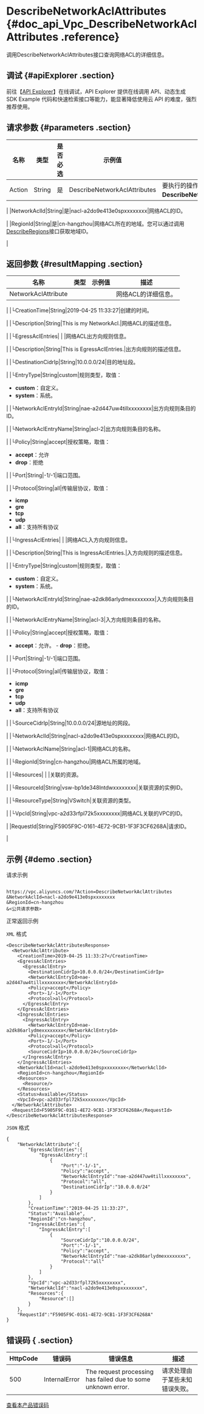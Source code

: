 # DescribeNetworkAclAttributes {#doc_api_Vpc_DescribeNetworkAclAttributes .reference}

调用DescribeNetworkAclAttributes接口查询网络ACL的详细信息。

## 调试 {#apiExplorer .section}

前往【[API Explorer](https://api.aliyun.com/#product=Vpc&api=DescribeNetworkAclAttributes)】在线调试，API Explorer 提供在线调用 API、动态生成 SDK Example 代码和快速检索接口等能力，能显著降低使用云 API 的难度，强烈推荐使用。

## 请求参数 {#parameters .section}

|名称|类型|是否必选|示例值|描述|
|--|--|----|---|--|
|Action|String|是|DescribeNetworkAclAttributes|要执行的操作，取值： **DescribeNetworkAclAttributes**。

 |
|NetworkAclId|String|是|nacl-a2do9e413e0spxxxxxxxx|网络ACL的ID。

 |
|RegionId|String|是|cn-hangzhou|网络ACL所在的地域。您可以通过调用[DescribeRegions](~~36063~~)接口获取地域ID。

 |

## 返回参数 {#resultMapping .section}

|名称|类型|示例值|描述|
|--|--|---|--|
|NetworkAclAttribute| | |网络ACL的详细信息。

 |
|└CreationTime|String|2019-04-25 11:33:27|创建的时间。

 |
|└Description|String|This is my NetworkAcl.|网络ACL的描述信息。

 |
|└EgressAclEntries| | |网络ACL出方向规则信息。

 |
|└Description|String|This is EgressAclEntries.|出方向规则的描述信息。

 |
|└DestinationCidrIp|String|10.0.0.0/24|目的地址段。

 |
|└EntryType|String|custom|规则类型，取值：

 -   **custom**：自定义。
-   **system**：系统。

 |
|└NetworkAclEntryId|String|nae-a2d447uw4tillxxxxxxxx|出方向规则条目的ID。

 |
|└NetworkAclEntryName|String|acl-2|出方向规则条目的名称。

 |
|└Policy|String|accept|授权策略，取值：

 -   **accept**：允许
-   **drop**：拒绝

 |
|└Port|String|-1/-1|端口范围。

 |
|└Protocol|String|all|传输层协议，取值：

 -   **icmp**
-   **gre**
-   **tcp**
-   **udp**
-   **all**：支持所有协议

 |
|└IngressAclEntries| | |网络ACL入方向规则信息。

 |
|└Description|String|This is IngressAclEntries.|入方向规则的描述信息。

 |
|└EntryType|String|custom|规则类型，取值：

 -   **custom**：自定义。
-   **system**：系统。

 |
|└NetworkAclEntryId|String|nae-a2dk86arlydmexxxxxxxx|入方向规则条目的ID。

 |
|└NetworkAclEntryName|String|acl-3|入方向规则条目的名称。

 |
|└Policy|String|accept|授权策略，取值：

 -   **accept**：允许。
    -   **drop**：拒绝。

 |
|└Port|String|-1/-1|端口范围。

 |
|└Protocol|String|all|传输层协议，取值：

 -   **icmp**
-   **gre**
-   **tcp**
-   **udp**
-   **all**：支持所有协议

 |
|└SourceCidrIp|String|10.0.0.0/24|源地址的网段。

 |
|└NetworkAclId|String|nacl-a2do9e413e0spxxxxxxxx|网络ACL的ID。

 |
|└NetworkAclName|String|acl-1|网络ACL的名称。

 |
|└RegionId|String|cn-hangzhou|网络ACL所属的地域。

 |
|└Resources| | |关联的资源。

 |
|└ResourceId|String|vsw-bp1de348lntdwxxxxxxxx|关联资源的实例ID。

 |
|└ResourceType|String|VSwitch|关联资源的类型。

 |
|└VpcId|String|vpc-a2d33rfpl72k5xxxxxxxx|网络ACL关联的VPC的ID。

 |
|RequestId|String|F5905F9C-0161-4E72-9CB1-1F3F3CF6268A|请求ID。

 |

## 示例 {#demo .section}

请求示例

``` {#request_demo}

https://vpc.aliyuncs.com/?Action=DescribeNetworkAclAttributes
&NetworkAclId=nacl-a2do9e413e0spxxxxxxxx
&RegionId=cn-hangzhou
&<公共请求参数>

```

正常返回示例

`XML` 格式

``` {#xml_return_success_demo}
<DescribeNetworkAclAttributesResponse>
  <NetworkAclAttribute>
    <CreationTime>2019-04-25 11:33:27</CreationTime>
    <EgressAclEntries>
      <EgressAclEntry>
        <DestinationCidrIp>10.0.0.0/24</DestinationCidrIp>
        <NetworkAclEntryId>nae-a2d447uw4tillxxxxxxxx</NetworkAclEntryId>
        <Policy>accept</Policy>
        <Port>-1/-1</Port>
        <Protocol>all</Protocol>
      </EgressAclEntry>
    </EgressAclEntries>
    <IngressAclEntries>
      <IngressAclEntry>
        <NetworkAclEntryId>nae-a2dk86arlydmexxxxxxxx</NetworkAclEntryId>
        <Policy>accept</Policy>
        <Port>-1/-1</Port>
        <Protocol>all</Protocol>
        <SourceCidrIp>10.0.0.0/24</SourceCidrIp>
      </IngressAclEntry>
    </IngressAclEntries>
    <NetworkAclId>nacl-a2do9e413e0spxxxxxxxx</NetworkAclId>
    <RegionId>cn-hangzhou</RegionId>
    <Resources>
      <Resource/>
    </Resources>
    <Status>Available</Status>
    <VpcId>vpc-a2d33rfpl72k5xxxxxxxx</VpcId>
  </NetworkAclAttribute>
  <RequestId>F5905F9C-0161-4E72-9CB1-1F3F3CF6268A</RequestId>
</DescribeNetworkAclAttributesResponse>

```

`JSON` 格式

``` {#json_return_success_demo}
{
	"NetworkAclAttribute":{
		"EgressAclEntries":{
			"EgressAclEntry":[
				{
					"Port":"-1/-1",
					"Policy":"accept",
					"NetworkAclEntryId":"nae-a2d447uw4tillxxxxxxxx",
					"Protocol":"all",
					"DestinationCidrIp":"10.0.0.0/24"
				}
			]
		},
		"CreationTime":"2019-04-25 11:33:27",
		"Status":"Available",
		"RegionId":"cn-hangzhou",
		"IngressAclEntries":{
			"IngressAclEntry":[
				{
					"SourceCidrIp":"10.0.0.0/24",
					"Port":"-1/-1",
					"Policy":"accept",
					"NetworkAclEntryId":"nae-a2dk86arlydmexxxxxxxx",
					"Protocol":"all"
				}
			]
		},
		"VpcId":"vpc-a2d33rfpl72k5xxxxxxxx",
		"NetworkAclId":"nacl-a2do9e413e0spxxxxxxxx",
		"Resources":{
			"Resource":[]
		}
	},
	"RequestId":"F5905F9C-0161-4E72-9CB1-1F3F3CF6268A"
}
```

## 错误码 { .section}

|HttpCode|错误码|错误信息|描述|
|--------|---|----|--|
|500|InternalError|The request processing has failed due to some unknown error.|请求处理由于某些未知错误失败。|

[查看本产品错误码](https://error-center.aliyun.com/status/product/Vpc)

